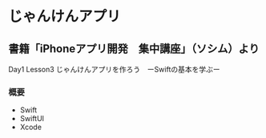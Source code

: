 # じゃんけんアプリ

## 書籍「iPhoneアプリ開発　集中講座」（ソシム）より
Day1 Lesson3 じゃんけんアプリを作ろう　ーSwiftの基本を学ぶー

### 概要
- Swift
- SwiftUI
- Xcode
